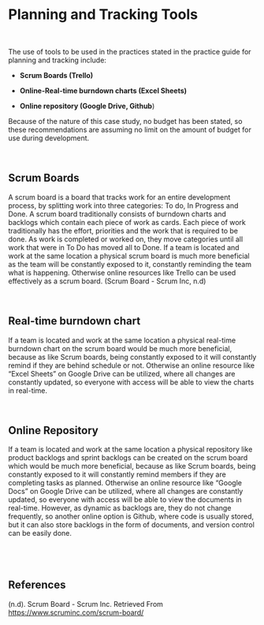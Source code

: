 Planning and Tracking Tools
===========================

 

The use of tools to be used in the practices stated in the practice guide for
planning and tracking include:

-   **Scrum Boards (Trello)**

-   **Online-Real-time burndown charts (Excel Sheets)**

-   **Online repository (Google Drive, Github**)

Because of the nature of this case study, no budget has been stated, so these
recommendations are assuming no limit on the amount of budget for use during
development.

 

Scrum Boards
------------

A scrum board is a board that tracks work for an entire development process, by
splitting work into three categories: To do, In Progress and Done. A scrum board
traditionally consists of burndown charts and backlogs which contain each piece
of work as cards. Each piece of work traditionally has the effort, priorities
and the work that is required to be done. As work is completed or worked on,
they move categories until all work that were in To Do has moved all to Done. If
a team is located and work at the same location a physical scrum board is much
more beneficial as the team will be constantly exposed to it, constantly
reminding the team what is happening. Otherwise online resources like Trello can
be used effectively as a scrum board. (Scrum Board - Scrum Inc, n.d)

 

Real-time burndown chart
------------------------

If a team is located and work at the same location a physical real-time burndown
chart on the scrum board would be much more beneficial, because as like Scrum
boards, being constantly exposed to it will constantly remind if they are behind
schedule or not. Otherwise an online resource like “Excel Sheets” on Google
Drive can be utilized, where all changes are constantly updated, so everyone
with access will be able to view the charts in real-time.

 

Online Repository
-----------------

If a team is located and work at the same location a physical repository like
product backlogs and sprint backlogs can be created on the scrum board which
would be much more beneficial, because as like Scrum boards, being constantly
exposed to it will constantly remind members if they are completing tasks as
planned. Otherwise an online resource like “Google Docs” on Google Drive can be
utilized, where all changes are constantly updated, so everyone with access will
be able to view the documents in real-time. However, as dynamic as backlogs are,
they do not change frequently, so another online option is Github, where code is
usually stored, but it can also store backlogs in the form of documents, and
version control can be easily done.

 
-

References
----------

(n.d). Scrum Board - Scrum Inc. Retrieved From
https://www.scruminc.com/scrum-board/
